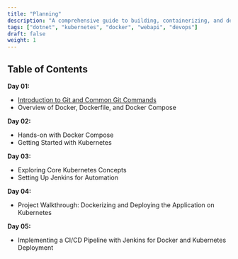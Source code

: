 ```yaml
---
title: "Planning"
description: "A comprehensive guide to building, containerizing, and deploying a .NET Core Web API on Kubernetes using Docker."
tags: ["dotnet", "kubernetes", "docker", "webapi", "devops"]
draft: false
weight: 1
---
```


## Table of Contents

**Day 01:**
- [Introduction to Git and Common Git Commands](/content/Git)
- Overview of Docker, Dockerfile, and Docker Compose

**Day 02:**
- Hands-on with Docker Compose  
- Getting Started with Kubernetes

**Day 03:**
- Exploring Core Kubernetes Concepts  
- Setting Up Jenkins for Automation

**Day 04:**
- Project Walkthrough: Dockerizing and Deploying the Application on Kubernetes

**Day 05:**
- Implementing a CI/CD Pipeline with Jenkins for Docker and Kubernetes Deployment
